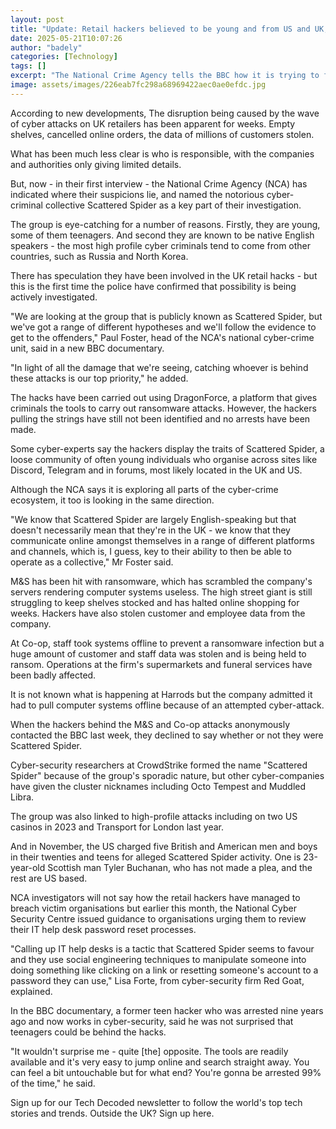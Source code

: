 ```yaml
---
layout: post
title: "Update: Retail hackers believed to be young and from US and UK, detectives say"
date: 2025-05-21T10:07:26
author: "badely"
categories: [Technology]
tags: []
excerpt: "The National Crime Agency tells the BBC how it is trying to find the culprits of the M&amp;S and Co-op hacks."
image: assets/images/226eab7fc298a68969422aec0ae0efdc.jpg
---
```


According to new developments, The disruption being caused by the wave of cyber attacks on UK retailers has been apparent for weeks. Empty shelves, cancelled online orders, the data of millions of customers stolen. 

What has been much less clear is who is responsible, with the companies and authorities only giving limited details. 

But, now - in their first interview - the National Crime Agency (NCA) has indicated where their suspicions lie, and named the notorious cyber-criminal collective Scattered Spider as a key part of their investigation.

The group is eye-catching for a number of reasons. Firstly, they are young, some of them teenagers. And second they are known to be native English speakers - the most high profile cyber criminals tend to come from other countries, such as Russia and North Korea.

There has speculation they have been involved in the UK retail hacks - but this is the first time the police have confirmed that possibility is being actively investigated.

"We are looking at the group that is publicly known as Scattered Spider, but we've got a range of different hypotheses and we'll follow the evidence to get to the offenders," Paul Foster, head of the NCA's national cyber-crime unit, said in a new BBC documentary.

"In light of all the damage that we're seeing, catching whoever is behind these attacks is our top priority," he added.

The hacks have been carried out using DragonForce, a platform that gives criminals the tools to carry out ransomware attacks. However, the hackers pulling the strings have still not been identified and no arrests have been made.

Some cyber-experts say the hackers display the traits of Scattered Spider, a loose community of often young individuals who organise across sites like Discord, Telegram and in forums, most likely located in the UK and US.

Although the NCA says it is exploring all parts of the cyber-crime ecosystem, it too is looking in the same direction.

"We know that Scattered Spider are largely English-speaking but that doesn't necessarily mean that they're in the UK - we know that they communicate online amongst themselves in a range of different platforms and channels, which is, I guess, key to their ability to then be able to operate as a collective," Mr Foster said.

M&S has been hit with ransomware, which has scrambled the company's servers rendering computer systems useless. The high street giant is still struggling to keep shelves stocked and has halted online shopping for weeks. Hackers have also stolen customer and employee data from the company.

At Co-op, staff took systems offline to prevent a ransomware infection but a huge amount of customer and staff data was stolen and is being held to ransom. Operations at the firm's supermarkets and funeral services have been badly affected.

It is not known what is happening at Harrods but the company admitted it had to pull computer systems offline because of an attempted cyber-attack.

When the hackers behind the M&S and Co-op attacks anonymously contacted the BBC last week, they declined to say whether or not they were Scattered Spider.

Cyber-security researchers at CrowdStrike formed the name "Scattered Spider" because of the group's sporadic nature, but other cyber-companies have given the cluster nicknames including Octo Tempest and Muddled Libra.

The group was also linked to high-profile attacks including on two US casinos in 2023 and Transport for London last year.

And in November, the US charged five British and American men and boys in their twenties and teens for alleged Scattered Spider activity. One is 23-year-old Scottish man Tyler Buchanan, who has not made a plea, and the rest are US based.

NCA investigators will not say how the retail hackers have managed to breach victim organisations but earlier this month, the National Cyber Security Centre issued guidance to organisations urging them to review their IT help desk password reset processes.

"Calling up IT help desks is a tactic that Scattered Spider seems to favour and they use social engineering techniques to manipulate someone into doing something like clicking on a link or resetting someone's account to a password they can use," Lisa Forte, from cyber-security firm Red Goat, explained.

In the BBC documentary, a former teen hacker who was arrested nine years ago and now works in cyber-security, said he was not surprised that teenagers could be behind the hacks.

"It wouldn't surprise me - quite [the] opposite. The tools are readily available and it's very easy to jump online and search straight away. You can feel a bit untouchable but for what end? You're gonna be arrested 99% of the time," he said.

Sign up for our Tech Decoded newsletter to follow the world's top tech stories and trends. Outside the UK? Sign up here.


